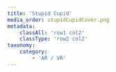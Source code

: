 ```yaml
---
title: 'Stupid Cupid'
media_order: stupidCupidCover.png
metadata:
    classAll: 'row1 col2'
    classType: 'row2 col2'
taxonomy:
    category:
        - 'AR / VR'
---
```


